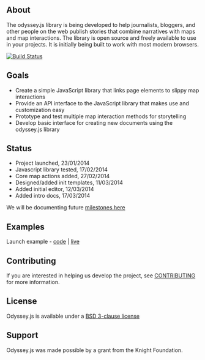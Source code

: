 ## About

The odyssey.js library is being developed to help journalists, bloggers, and other people on the web publish stories that combine narratives with maps and map interactions. The library is open source and freely available to use in your projects. It is initially being built to work with most modern browsers.

[![Build Status](https://travis-ci.org/CartoDB/odyssey.js.png)](https://travis-ci.org/CartoDB/odyssey.js)

## Goals

* Create a simple JavaScript library that links page elements to slippy map interactions
* Provide an API interface to the JavaScript library that makes use and customization easy
* Prototype and test multiple map interaction methods for storytelling
* Develop basic interface for creating new documents using the odyssey.js library

## Status

* Project launched, 23/01/2014
* Javascript library tested, 17/02/2014
* Core map actions added, 27/02/2014
* Designed/added init templates, 11/03/2014
* Added initial editor, 12/03/2014
* Added intro docs, 17/03/2014

We will be documenting future [milestones here](MILESTONES.md)

## Examples

Launch example - [code](examples/) | [live](http://cartodb.github.io/odyssey.js/examples/quick-start-example.html)

## Contributing

If you are interested in helping us develop the project, see [CONTRIBUTING](CONTRIBUTING.md) for more information.

## License 

Odyssey.js is available under a [BSD 3-clause license](LICENSE)

## Support

Odyssey.js was made possible by a grant from the Knight Foundation. 
